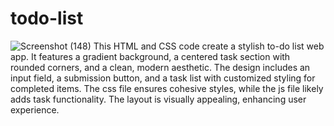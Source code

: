 # todo-list
![Screenshot (148)](https://github.com/sambedan1/todo-list/assets/138988501/03ea48d5-b4f5-4833-8b77-ab829d28455b)
This HTML and CSS code create a stylish to-do list web app. It features a gradient background, a centered task section with rounded corners, and a clean, modern aesthetic. The design includes an input field, a submission button, and a task list with customized styling for completed items. The css file ensures cohesive styles, while the js file likely adds task functionality. The layout is visually appealing, enhancing user experience.

